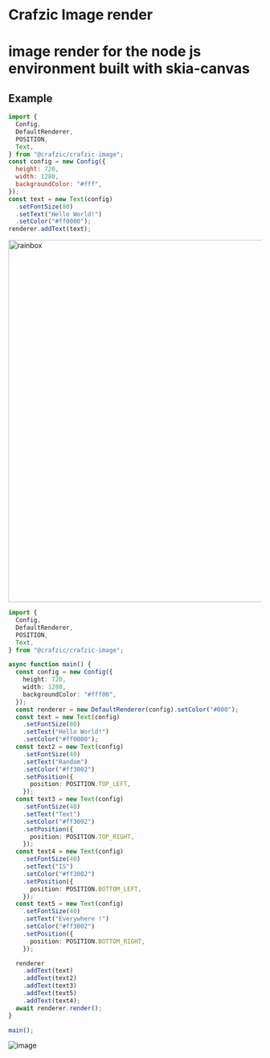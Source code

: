 # Crafzic Image render

# image render for the node js environment built with skia-canvas

## Example

```js
import {
  Config,
  DefaultRenderer,
  POSITION,
  Text,
} from "@crafzic/crafzic-image";
const config = new Config({
  height: 720,
  width: 1280,
  backgroundColor: "#fff",
});
const text = new Text(config)
  .setFontSize(80)
  .setText("Hello World!")
  .setColor("#ff0000");
renderer.addText(text);
```
<img width="720" alt="rainbox" src="https://github.com/user-attachments/assets/7b3d1a6e-3743-4901-b29d-f45080f658ba">

```ts
import {
  Config,
  DefaultRenderer,
  POSITION,
  Text,
} from "@crafzic/crafzic-image";

async function main() {
  const config = new Config({
    height: 720,
    width: 1280,
    backgroundColor: "#fff00",
  });
  const renderer = new DefaultRenderer(config).setColor("#000");
  const text = new Text(config)
    .setFontSize(80)
    .setText("Hello World!")
    .setColor("#ff0000");
  const text2 = new Text(config)
    .setFontSize(40)
    .setText("Random")
    .setColor("#ff3002")
    .setPosition({
      position: POSITION.TOP_LEFT,
    });
  const text3 = new Text(config)
    .setFontSize(40)
    .setText("Text")
    .setColor("#ff3002")
    .setPosition({
      position: POSITION.TOP_RIGHT,
    });
  const text4 = new Text(config)
    .setFontSize(40)
    .setText("IS")
    .setColor("#ff3002")
    .setPosition({
      position: POSITION.BOTTOM_LEFT,
    });
  const text5 = new Text(config)
    .setFontSize(40)
    .setText("Everywhere !")
    .setColor("#ff3002")
    .setPosition({
      position: POSITION.BOTTOM_RIGHT,
    });

  renderer
    .addText(text)
    .addText(text2)
    .addText(text3)
    .addText(text5)
    .addText(text4);
  await renderer.render();
}

main();
```

![image](https://github.com/user-attachments/assets/585625f8-b092-45b1-8bac-2eaee473ba6b)
